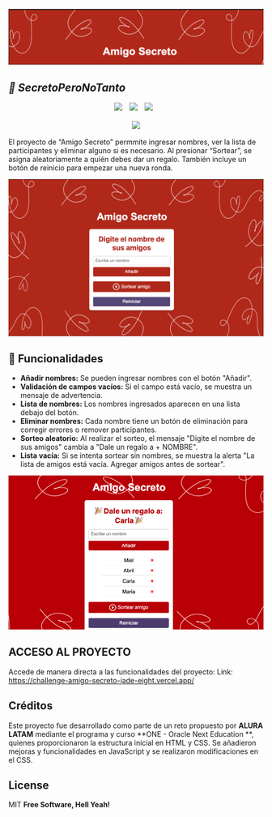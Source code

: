 ![Mi Logo](https://github.com/MielVil/challenge-amigo-secreto/blob/main/img-readme/banner.png)

## _🎅 SecretoPeroNoTanto_

<p align="center">
    <img src="https://img.shields.io/badge/Java_Script-F7DF1E?style=for-the-badge&logo=javascript&logoColor=F7DF1E&logoSize=auto&labelColor=black" style="margin-right: 10px;">
    <img src="https://img.shields.io/badge/HTML5-%23E34F26?style=for-the-badge&logo=html5&logoColor=%23E34F26&logoSize=auto&labelColor=black" style="margin-right: 10px;"> 
    <img src="https://img.shields.io/badge/CSS-%23663399?style=for-the-badge&logo=css&logoColor=%23663399&logoSize=auto&labelColor=black" style="margin-right: 10px;"> <br> <br>
    <img src="https://img.shields.io/github/last-commit/MielVil/challenge-amigo-secreto">
</p>

El proyecto de “Amigo Secreto” permmite ingresar nombres, ver la lista de participantes y eliminar alguno si es necesario. Al presionar “Sortear”, se asigna aleatoriamente a quién debes dar un regalo. 
También incluye un botón de reinicio para empezar una nueva ronda.

![Pagina Web](https://github.com/MielVil/challenge-amigo-secreto/blob/main/img-readme/web.png)

## 📌  Funcionalidades

- **Añadir nombres:** Se pueden ingresar nombres con el botón "Añadir".
- **Validación de campos vacíos:** Si el campo está vacío, se muestra un mensaje de advertencia.
- **Lista de nombres:** Los nombres ingresados aparecen en una lista debajo del botón.
- **Eliminar nombres:** Cada nombre tiene un botón de eliminación para corregir errores o remover participantes.
- **Sorteo aleatorio:** Al realizar el sorteo, el mensaje "Digite el nombre de sus amigos" cambia a "Dale un regalo a + NOMBRE".
- **Lista vacía:** Si se intenta sortear sin nombres, se muestra la alerta "La lista de amigos está vacía. Agregar amigos antes de sortear".

![Funcionalidades](https://github.com/MielVil/challenge-amigo-secreto/blob/main/img-readme/funcionalidades.png)


## ACCESO AL PROYECTO
Accede de manera directa a las funcionalidades del proyecto:
Link: https://challenge-amigo-secreto-jade-eight.vercel.app/

## Créditos

Este proyecto fue desarrollado como parte de un reto propuesto por **ALURA LATAM** mediante el programa y curso **ONE - Oracle Next Education
**, quienes proporcionaron la estructura inicial en HTML y CSS. Se añadieron mejoras y funcionalidades en JavaScript y se realizaron modificaciones en el CSS.

## License

MIT
**Free Software, Hell Yeah!**
